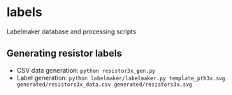 # labels
Labelmaker database and processing scripts

## Generating resistor labels
- CSV data generation: `python resistor3x_gen.py`
- Label generation: `python labelmaker/labelmaker.py template_pth3x.svg generated/resistors3x_data.csv generated/resistors3x.svg`

